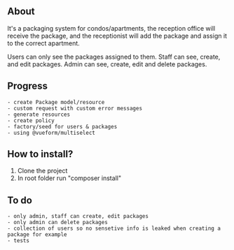 ## About
It's a packaging system for condos/apartments, the reception office will receive the package, and the receptionist will add the package and assign it to the correct apartment.

Users can only see the packages assigned to them.
Staff can see, create, and edit packages.
Admin can see, create, edit and delete packages.

## Progress
    - create Package model/resource
    - custom request with custom error messages
    - generate resources
    - create policy
    - factory/seed for users & packages
    - using @vueform/multiselect

## How to install?
1. Clone the project
2. In root folder run "composer install"

## To do
    - only admin, staff can create, edit packages 
    - only admin can delete packages 
    - collection of users so no sensetive info is leaked when creating a package for example
    - tests


